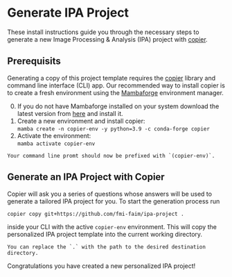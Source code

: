 # Generate IPA Project
These install instructions guide you through the necessary steps to generate a new Image Processing & Analysis (IPA) project with [copier](https://copier.readthedocs.io/en/stable/).

## Prerequisits
Generating a copy of this project template requires the [copier](https://copier.readthedocs.io/en/stable/) library and command line interface (CLI) app.
Our recommended way to install copier is to create a fresh environment using the [Mambaforge](https://conda-forge.org/miniforge/) environment manager.

0. If you do not have Mambaforge installed on your system download the latest version from [here](https://conda-forge.org/miniforge/) and install it.
1. Create a new environment and install copier:</br>
    `mamba create -n copier-env -y python=3.9 -c conda-forge copier`
2. Activate the environment:</br>
    `mamba activate copier-env`

```{note}
Your command line promt should now be prefixed with `(copier-env)`.
```

## Generate an IPA Project with Copier
Copier will ask you a series of questions whose answers will be used to generate a tailored IPA project for you.
To start the generation process run

```bash
copier copy git+https://github.com/fmi-faim/ipa-project .
```

inside your CLI with the active `copier-env` environment.
This will copy the personalized IPA project template into the current working directory.

```{note}
You can replace the `.` with the path to the desired destination directory.
```

Congratulations you have created a new personalized IPA project!

